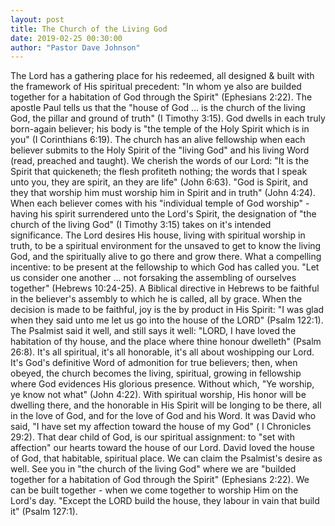 ```yaml
---
layout: post
title: The Church of the Living God
date: 2019-02-25 00:30:00
author: "Pastor Dave Johnson"
---
```


The Lord has a gathering place for his redeemed, all designed & built with the framework of His spiritual precedent: "In whom ye also are builded together for a habitation of God through the Spirit" (Ephesians 2:22). The apostle Paul tells us that the "house of God ... is the church of the living God, the pillar and ground of truth" (I Timothy 3:15). God dwells in each truly born-again believer; his body is "the temple of the Holy Spirit which is in you" (I Corinthians 6:19). The church has an alive fellowship when each believer submits to the Holy Spirit of the "living God" and his living Word (read, preached and taught). We cherish the words of our Lord: "It is the Spirit that quickeneth; the flesh profiteth nothing; the words that I speak unto you, they are spirit, an they are life" (John 6:63). "God is Spirit, and they that worship him must worship him in Spirit and in truth" (John 4:24). When each believer comes with his "individual temple of God worship" - having his spirit surrendered unto the Lord's Spirit, the designation of "the church of the living God" (I Timothy 3:15) takes on it's intended significance. The Lord desires His house, living with spiritual worship in truth, to be a spiritual environment for the unsaved to get to know the living God, and the spiritually alive to go there and grow there. What a compelling incentive: to be present at the fellowship to which God has called you. "Let us consider one another ... not forsaking the assembling of ourselves together" (Hebrews 10:24-25). A Biblical directive in Hebrews to be faithful in the believer's assembly to which he is called, all by grace. When the decision is made to be faithful, joy is the by product in His Spirit: "I was glad when they said unto me let us go into the house of the LORD" (Psalm 122:1). The Psalmist said it well, and still says it well: "LORD, I have loved the habitation of thy house, and the place where thine honour dwelleth" (Psalm 26:8). It's all spiritual, it's all honorable, it's all about woshipping our Lord. It's God's definitive Word of admonition for true believers; then, when obeyed, the church becomes the living, spiritual, growing in fellowship where God evidences His glorious presence. Without which, "Ye worship, ye know not what" (John 4:22). With spiritual worship, His honor will be dwelling there, and the honorable in His Spirit will be longing to be there, all in the love of God, and for the love of God and his Word. It was David who said, "I have set my affection toward the house of my God" ( I Chronicles 29:2). That dear child of God, is our spiritual assignment: to "set with affection" our hearts toward the house of our Lord. David loved the house of God, that habitable, spiritual place. We can claim the Psalmist's desire as well. See you in "the church of the living God" where we are "builded together for a habitation of God through the Spirit" (Ephesians 2:22). We can be built together - when we come together to worship Him on the Lord's day. "Except the LORD build the house, they labour in vain that build it" (Psalm 127:1).
